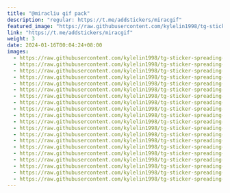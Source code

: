 ```yaml
---
title: "@miracliu gif pack"
description: "regular: https://t.me/addstickers/miracgif"
featured_image: "https://raw.githubusercontent.com/kylelin1998/tg-sticker-spreading-worldwide-images/main/img/c65f3e4c-05ee-49b9-b22a-b5032fcdff87.jpg"
link: "https://t.me/addstickers/miracgif"
weight: 3
date: 2024-01-16T00:04:24+08:00
images:
  - https://raw.githubusercontent.com/kylelin1998/tg-sticker-spreading-worldwide-images/main/img/c65f3e4c-05ee-49b9-b22a-b5032fcdff87.jpg
  - https://raw.githubusercontent.com/kylelin1998/tg-sticker-spreading-worldwide-images/main/img/a18f08e6-43e2-4c51-ac8e-de0a6a1e1ce9.jpg
  - https://raw.githubusercontent.com/kylelin1998/tg-sticker-spreading-worldwide-images/main/img/15b59b05-dec8-4d8c-ac74-92ceaa64bdfe.jpg
  - https://raw.githubusercontent.com/kylelin1998/tg-sticker-spreading-worldwide-images/main/img/ac7a0898-d056-44bd-a8c8-46b26d42c184.jpg
  - https://raw.githubusercontent.com/kylelin1998/tg-sticker-spreading-worldwide-images/main/img/ab8cb1a5-cade-4d10-9e53-be0206f18a91.jpg
  - https://raw.githubusercontent.com/kylelin1998/tg-sticker-spreading-worldwide-images/main/img/5c9b12ec-5f41-4449-8e4a-d2f89edfc6a4.jpg
  - https://raw.githubusercontent.com/kylelin1998/tg-sticker-spreading-worldwide-images/main/img/14776581-4336-4fc5-8b5b-b334d6277a4e.jpg
  - https://raw.githubusercontent.com/kylelin1998/tg-sticker-spreading-worldwide-images/main/img/5aac5fcd-62dc-4b71-9548-69ee102f6cfd.jpg
  - https://raw.githubusercontent.com/kylelin1998/tg-sticker-spreading-worldwide-images/main/img/4e47f606-8f8c-4083-87f4-4e150448eb13.jpg
  - https://raw.githubusercontent.com/kylelin1998/tg-sticker-spreading-worldwide-images/main/img/b83f2073-fd77-4c35-b616-3929d08f68e4.jpg
  - https://raw.githubusercontent.com/kylelin1998/tg-sticker-spreading-worldwide-images/main/img/29a25d7f-ef78-4207-ad92-24f03ea82b0f.jpg
  - https://raw.githubusercontent.com/kylelin1998/tg-sticker-spreading-worldwide-images/main/img/8f537980-82a3-489d-ba9d-166ec09ec4fc.jpg
  - https://raw.githubusercontent.com/kylelin1998/tg-sticker-spreading-worldwide-images/main/img/575dd149-27a6-4efa-8ece-b497f96c1883.jpg
  - https://raw.githubusercontent.com/kylelin1998/tg-sticker-spreading-worldwide-images/main/img/72c0244a-050f-48eb-80a3-88a7420ac4f6.jpg
  - https://raw.githubusercontent.com/kylelin1998/tg-sticker-spreading-worldwide-images/main/img/77657a59-b710-4177-8af6-1f0cc4e7ad0f.jpg
  - https://raw.githubusercontent.com/kylelin1998/tg-sticker-spreading-worldwide-images/main/img/b6103bbb-25f8-4710-9d75-725888b52b27.jpg
  - https://raw.githubusercontent.com/kylelin1998/tg-sticker-spreading-worldwide-images/main/img/41a2648d-eb86-4d7f-86ea-a30a4384e136.jpg
  - https://raw.githubusercontent.com/kylelin1998/tg-sticker-spreading-worldwide-images/main/img/ac80b076-6382-4617-b8e1-85b1063bdf71.jpg
  - https://raw.githubusercontent.com/kylelin1998/tg-sticker-spreading-worldwide-images/main/img/031119be-7aca-492e-a730-b0f67e44b83a.jpg
  - https://raw.githubusercontent.com/kylelin1998/tg-sticker-spreading-worldwide-images/main/img/d7be83fa-2832-400b-a988-b03cabc2e2d5.jpg
---
```

